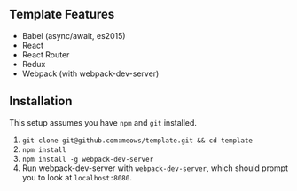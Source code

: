 ##  Template Features

 * Babel (async/await, es2015)
 * React
 * React Router
 * Redux
 * Webpack (with webpack-dev-server)

## Installation

This setup assumes you have `npm` and `git` installed.

 1. `git clone git@github.com:meows/template.git && cd template`
 2. `npm install`
 3. `npm install -g webpack-dev-server`
 4. Run webpack-dev-server with `webpack-dev-server`, which should prompt you to
 look at `localhost:8080`.
